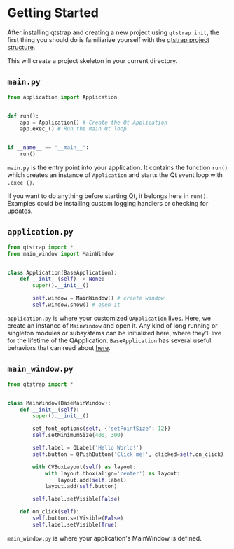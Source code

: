 # Getting Started

After installing qtstrap and creating a new project using `qtstrap init`, the first thing you should do is familiarize yourself with the [qtstrap project structure](../structure/structure.md).

This will create a project skeleton in your current directory.


## `main.py`
```py
from application import Application


def run():
    app = Application() # Create the Qt Application
    app.exec_() # Run the main Qt loop


if __name__ == "__main__":
    run()
```

`main.py` is the entry point into your application. It contains the function `run()` which creates an instance of `Application` and starts the Qt event loop with `.exec_()`.

If you want to do anything before starting Qt, it belongs here in `run()`. Examples could be installing custom logging handlers or checking for updates.

## `application.py`

```py
from qtstrap import *
from main_window import MainWindow


class Application(BaseApplication):    
    def __init__(self) -> None:
        super().__init__()

        self.window = MainWindow() # create window
        self.window.show() # open it
```

`application.py` is where your customized `QApplication` lives. Here, we create an instance of `MainWindow` and open it. Any kind of long running or singleton modules or subsystems can be initialized here, where they'll live for the lifetime of the QApplication. `BaseApplication` has several useful behaviors that can read about [here](baseapplication.md).


## `main_window.py`

```py
from qtstrap import *


class MainWindow(BaseMainWindow):
    def __init__(self):
        super().__init__()

        set_font_options(self, {'setPointSize': 12})
        self.setMinimumSize(400, 300)

        self.label = QLabel('Hello World!')
        self.button = QPushButton('Click me!', clicked=self.on_click)

        with CVBoxLayout(self) as layout:
            with layout.hbox(align='center') as layout:
                layout.add(self.label)
            layout.add(self.button)

        self.label.setVisible(False)

    def on_click(self):
        self.button.setVisible(False)
        self.label.setVisible(True)

```

`main_window.py` is where your application's MainWindow is defined.